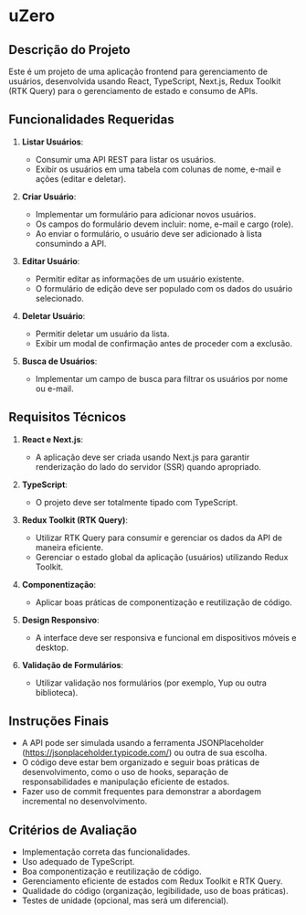 # uZero

## Descrição do Projeto
Este é um projeto de uma aplicação frontend para gerenciamento de usuários, desenvolvida usando React, TypeScript, Next.js, Redux Toolkit (RTK Query) para o gerenciamento de estado e consumo de APIs.

## Funcionalidades Requeridas
1. **Listar Usuários**:
   - Consumir uma API REST para listar os usuários.
   - Exibir os usuários em uma tabela com colunas de nome, e-mail e ações (editar e deletar).

2. **Criar Usuário**:
   - Implementar um formulário para adicionar novos usuários.
   - Os campos do formulário devem incluir: nome, e-mail e cargo (role).
   - Ao enviar o formulário, o usuário deve ser adicionado à lista consumindo a API.

3. **Editar Usuário**:
   - Permitir editar as informações de um usuário existente.
   - O formulário de edição deve ser populado com os dados do usuário selecionado.

4. **Deletar Usuário**:
   - Permitir deletar um usuário da lista.
   - Exibir um modal de confirmação antes de proceder com a exclusão.

5. **Busca de Usuários**:
   - Implementar um campo de busca para filtrar os usuários por nome ou e-mail.

## Requisitos Técnicos
1. **React e Next.js**:
   - A aplicação deve ser criada usando Next.js para garantir renderização do lado do servidor (SSR) quando apropriado.

2. **TypeScript**:
   - O projeto deve ser totalmente tipado com TypeScript.

3. **Redux Toolkit (RTK Query)**:
   - Utilizar RTK Query para consumir e gerenciar os dados da API de maneira eficiente.
   - Gerenciar o estado global da aplicação (usuários) utilizando Redux Toolkit.

4. **Componentização**:
   - Aplicar boas práticas de componentização e reutilização de código.

5. **Design Responsivo**:
   - A interface deve ser responsiva e funcional em dispositivos móveis e desktop.

6. **Validação de Formulários**:
   - Utilizar validação nos formulários (por exemplo, Yup ou outra biblioteca).

## Instruções Finais
- A API pode ser simulada usando a ferramenta JSONPlaceholder (https://jsonplaceholder.typicode.com/) ou outra de sua escolha.
- O código deve estar bem organizado e seguir boas práticas de desenvolvimento, como o uso de hooks, separação de responsabilidades e manipulação eficiente de estados.
- Fazer uso de commit frequentes para demonstrar a abordagem incremental no desenvolvimento.

## Critérios de Avaliação
- Implementação correta das funcionalidades.
- Uso adequado de TypeScript.
- Boa componentização e reutilização de código.
- Gerenciamento eficiente de estados com Redux Toolkit e RTK Query.
- Qualidade do código (organização, legibilidade, uso de boas práticas).
- Testes de unidade (opcional, mas será um diferencial).